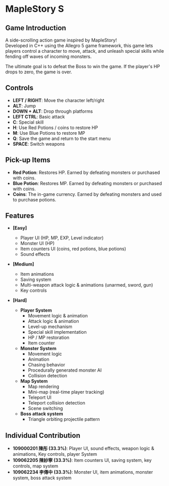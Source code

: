 # MapleStory S

## Game Introduction

A side-scrolling action game inspired by MapleStory!  
Developed in C++ using the Allegro 5 game framework, this game lets players control a character to move, attack, and unleash special skills while fending off waves of incoming monsters.  

The ultimate goal is to defeat the Boss to win the game. If the player's HP drops to zero, the game is over.


## Controls

- **LEFT / RIGHT**: Move the character left/right
- **ALT**: Jump
- **DOWN + ALT**: Drop through platforms
- **LEFT CTRL**: Basic attack
- **C**: Special skill
- **H**: Use Red Potions / coins to restore HP
- **M**: Use Blue Potions to restore MP
- **Q**: Save the game and return to the start menu
- **SPACE**: Switch weapons

## Pick-up Items

- **Red Potion**: Restores HP. Earned by defeating monsters or purchased with coins.
- **Blue Potion**: Restores MP. Earned by defeating monsters or purchased with coins.
- **Coins**: The in-game currency. Earned by defeating monsters and used to purchase potions.

## Features

- **[Easy]**
  - Player UI (HP, MP, EXP, Level indicator)
  - Monster UI (HP)
  - Item counters UI (coins, red potions, blue potions)
  - Sound effects

- **[Medium]**
  - Item animations
  - Saving system
  - Multi-weapon attack logic & animations (unarmed, sword, gun)
  - Key controls

- **[Hard]**
  - **Player System**
    - Movement logic & animation
    - Attack logic & animation
    - Level-up mechanism
    - Special skill implementation
    - HP / MP restoration
    - Item counter
  - **Monster System**
    - Movement logic
    - Animation
    - Chasing behavior
    - Procedurally generated monster AI
    - Collision detection
  - **Map System**
    - Map rendering
    - Mini-map (real-time player tracking)
    - Teleport UI
    - Teleport collision detection
    - Scene switching
  - **Boss attack system**
    - Triangle orbiting projectile pattern

## Individual Contribution

- **109000201 陳彤 (33.3%)**: Player UI, sound effects, weapon logic & animations, Key controls, player System
- **109062205 陳紗寧 (33.3%)**: Item counters UI, saving system, key controls, map system  
- **109062234 李傳中 (33.3%)**: Monster UI, item animations, monster system, boss attack system  
